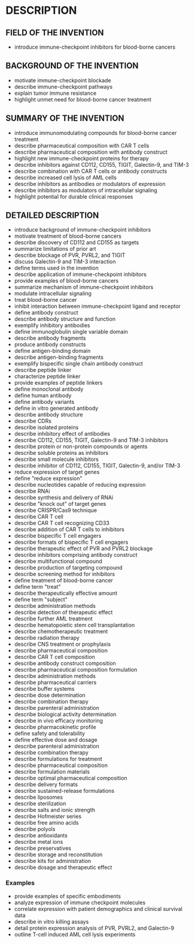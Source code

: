 # DESCRIPTION

## FIELD OF THE INVENTION

- introduce immune-checkpoint inhibitors for blood-borne cancers

## BACKGROUND OF THE INVENTION

- motivate immune-checkpoint blockade
- describe immune-checkpoint pathways
- explain tumor immune resistance
- highlight unmet need for blood-borne cancer treatment

## SUMMARY OF THE INVENTION

- introduce immunomodulating compounds for blood-borne cancer treatment
- describe pharmaceutical composition with CAR T cells
- describe pharmaceutical composition with antibody construct
- highlight new immune-checkpoint proteins for therapy
- describe inhibitors against CD112, CD155, TIGIT, Galectin-9, and TIM-3
- describe combination with CAR T cells or antibody constructs
- describe increased cell lysis of AML cells
- describe inhibitors as antibodies or modulators of expression
- describe inhibitors as modulators of intracellular signaling
- highlight potential for durable clinical responses

## DETAILED DESCRIPTION

- introduce background of immune-checkpoint inhibitors
- motivate treatment of blood-borne cancers
- describe discovery of CD112 and CD155 as targets
- summarize limitations of prior art
- describe blockage of PVR, PVRL2, and TIGIT
- discuss Galectin-9 and TIM-3 interaction
- define terms used in the invention
- describe application of immune-checkpoint inhibitors
- provide examples of blood-borne cancers
- summarize mechanism of immune-checkpoint inhibitors
- modulate intracellular signaling
- treat blood-borne cancer
- inhibit interaction between immune-checkpoint ligand and receptor
- define antibody construct
- describe antibody structure and function
- exemplify inhibitory antibodies
- define immunoglobulin single variable domain
- describe antibody fragments
- produce antibody constructs
- define antigen-binding domain
- describe antigen-binding fragments
- exemplify bispecific single chain antibody construct
- describe peptide linker
- characterize peptide linker
- provide examples of peptide linkers
- define monoclonal antibody
- define human antibody
- define antibody variants
- define in vitro generated antibody
- describe antibody structure
- describe CDRs
- describe isolated proteins
- describe inhibitory effect of antibodies
- describe CD112, CD155, TIGIT, Galectin-9 and TIM-3 inhibitors
- describe protein or non-protein compounds or agents
- describe soluble proteins as inhibitors
- describe small molecule inhibitors
- describe inhibitor of CD112, CD155, TIGIT, Galectin-9, and/or TIM-3
- reduce expression of target genes
- define "reduce expression"
- describe nucleotides capable of reducing expression
- describe RNAi
- describe synthesis and delivery of RNAi
- describe "knock out" of target genes
- describe CRISPR/Cas9 technique
- describe CAR T cell
- describe CAR T cell recognizing CD33
- describe addition of CAR T cells to inhibitors
- describe bispecific T cell engagers
- describe formats of bispecific T cell engagers
- describe therapeutic effect of PVR and PVRL2 blockage
- describe inhibitors comprising antibody construct
- describe multifunctional compound
- describe production of targeting compound
- describe screening method for inhibitors
- define treatment of blood-borne cancer
- define term "treat"
- describe therapeutically effective amount
- define term "subject"
- describe administration methods
- describe detection of therapeutic effect
- describe further AML treatment
- describe hematopoietic stem cell transplantation
- describe chemotherapeutic treatment
- describe radiation therapy
- describe CNS treatment or prophylaxis
- describe pharmaceutical composition
- describe CAR T cell composition
- describe antibody construct composition
- describe pharmaceutical composition formulation
- describe administration methods
- describe pharmaceutical carriers
- describe buffer systems
- describe dose determination
- describe combination therapy
- describe parenteral administration
- describe biological activity determination
- describe in vivo efficacy monitoring
- describe pharmacokinetic profile
- define safety and tolerability
- define effective dose and dosage
- describe parenteral administration
- describe combination therapy
- describe formulations for treatment
- describe pharmaceutical composition
- describe formulation materials
- describe optimal pharmaceutical composition
- describe delivery formats
- describe sustained-release formulations
- describe liposomes
- describe sterilization
- describe salts and ionic strength
- describe Hofmeister series
- describe free amino acids
- describe polyols
- describe antioxidants
- describe metal ions
- describe preservatives
- describe storage and reconstitution
- describe kits for administration
- describe dosage and therapeutic effect

### Examples

- provide examples of specific embodiments
- analyze expression of immune checkpoint molecules
- correlate expression with patient demographics and clinical survival data
- describe in vitro killing assays
- detail protein expression analysis of PVR, PVRL2, and Galectin-9
- outline T-cell induced AML cell lysis experiments

